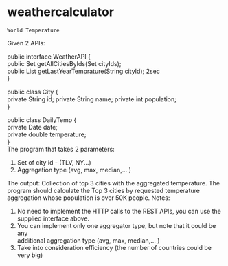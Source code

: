 # weathercalculator

    World Temperature
 Given 2 APIs:  
 
public interface WeatherAPI {   
    public Set<City> getAllCitiesByIds(Set<String> cityIds);    
    public List<DailyTemp> getLastYearTemprature(String cityId); 2sec   
}   
    
public class City {     
    private String id; private String name; private int population;     
}   
    
public class DailyTemp {    
    private Date date;  
    private double temperature;     
}   
The program that takes 2 parameters:
1. Set of city id - (TLV, NY...)
2. Aggregation type (avg, max, median,... ) 
    
The output: 
Collection of top 3 cities with the aggregated temperature. 
The program should calculate the Top 3 cities by requested temperature aggregation whose population is over 50K people. 
Notes:  
1. No need to implement the HTTP calls to the REST APIs, you can use the    
supplied interface above.   
2. You can implement only one aggregator type, but note that it could be any    
additional aggregation type (avg, max, median,... ) 
3. Take into consideration efficiency (the number of countries could be very big)   
